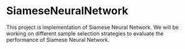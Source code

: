 # SiameseNeuralNetwork

This project is implementation of Siamese Neural Network. We will be working on different sample selection strategies to evaluate the performance of Siamese Neural Network. 
